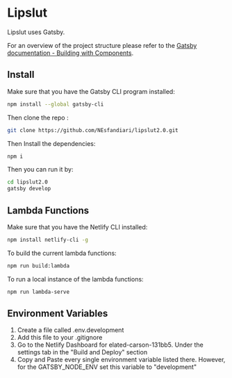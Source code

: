 # Lipslut

Lipslut uses Gatsby.

For an overview of the project structure please refer to the [Gatsby documentation - Building with Components](https://www.gatsbyjs.org/docs/building-with-components/).

## Install

Make sure that you have the Gatsby CLI program installed:

```sh
npm install --global gatsby-cli
```

Then clone the repo :

```sh
git clone https://github.com/NEsfandiari/lipslut2.0.git
```

Then Install the dependencies:

```sh
npm i
```

Then you can run it by:

```sh
cd lipslut2.0
gatsby develop
```

## Lambda Functions

Make sure that you have the Netlify CLI installed:

```sh
npm install netlify-cli -g
```

To build the current lambda functions:

```sh
npm run build:lambda
```

To run a local instance of the lambda functions:

```sh
npm run lambda-serve
```

## Environment Variables

1. Create a file called .env.development
2. Add this file to your .gitignore
3. Go to the Netlify Dashboard for elated-carson-131bb5. Under the settings tab in the "Build and Deploy" section
4. Copy and Paste every single environment variable listed there. However, for the GATSBY_NODE_ENV set this variable to "development"
